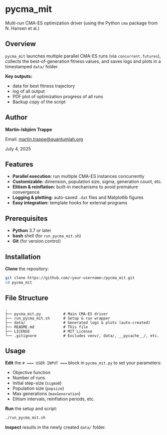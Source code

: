 # pycma_mit

Multi-run CMA-ES optimization driver (using the Python `cma` package from N. Hansen et al.)

## Overview

`pycma_mit` launches multiple parallel CMA-ES runs (via `concurrent.futures`), collects the best-of-generation fitness values, and saves logs and plots in a timestamped `data/` folder.

**Key outputs:**

- data for best fitness trajectory
- log of all output
- PDF plot of optimization progress of all runs
- Backup copy of the script

## Author

**Martin-Isbjörn Trappe**

Email: martin.trappe@quantumlah.org

July 4, 2025

## Features

- **Parallel execution:** run multiple CMA-ES instances concurrently
- **Customizable:** dimension, population size, sigma, generation count, etc.
- **Elitism & reinflation:** built-in mechanisms to avoid premature convergence
- **Logging & plotting:** auto-saved `.dat` files and Matplotlib figures
- **Easy integration:** template hooks for external programs

## Prerequisites

- **Python** 3.7 or later
- **bash** shell (for `run_pycma_mit.sh`)
- **Git** (for version control)

## Installation

**Clone** the repository:
   ```bash
   git clone https://github.com/<your-username>/pycma_mit.git
   cd pycma_mit
   ```

## File Structure

```
.
├── pycma_mit.py          # Main CMA-ES driver
├── run_pycma_mit.sh      # Setup & run wrapper
├── data/                 # Generated logs & plots (auto-created)
├── README.md             # This file
├── LICENSE               # MIT License
└── .gitignore            # Excludes venv/, data/, __pycache__/, etc.
```

## Usage

**Edit** the `# === USER INPUT ===` block in `pycma_mit.py` to set your parameters:
   - Objective function
   - Number of runs
   - Initial step-size (`sigma0`)
   - Population size (`popsize`)
   - Max generations (`maxGeneration`)
   - Elitism intervals, reinflation periods, etc.

**Run** the setup and script:
   ```bash
   ./run_pycma_mit.sh
   ```

**Inspect** results in the newly created `data/` folder.

